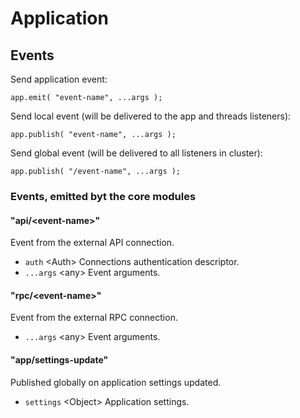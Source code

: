 # Application

## Events

Send application event:

```
app.emit( "event-name", ...args );
```

Send local event (will be delivered to the app and threads listeners):

```
app.publish( "event-name", ...args );
```

Send global event (will be delivered to all listeners in cluster):

```
app.publish( "/event-name", ...args );
```

### Events, emitted byt the core modules

#### "api/<event-name\>"

Event from the external API connection.

-   `auth` <Auth\> Connections authentication descriptor.
-   `...args` <any\> Event arguments.

#### "rpc/<event-name\>"

Event from the external RPC connection.

-   `...args` <any\> Event arguments.

#### "app/settings-update"

Published globally on application settings updated.

-   `settings` <Object\> Application settings.
